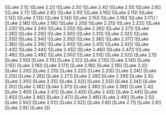 ![[Luke 2.1]]
![[Luke 2.2]]
![[Luke 2.3]]
![[Luke 2.4]]
![[Luke 2.5]]
![[Luke 2.6]]
![[Luke 2.7]]
![[Luke 2.8]]
![[Luke 2.9]]
![[Luke 2.10]]
![[Luke 2.11]]
![[Luke 2.12]]
![[Luke 2.13]]
![[Luke 2.14]]
![[Luke 2.15]]
![[Luke 2.16]]
![[Luke 2.17]]
![[Luke 2.18]]
![[Luke 2.19]]
![[Luke 2.20]]
![[Luke 2.21]]
![[Luke 2.22]]
![[Luke 2.23]]
![[Luke 2.24]]
![[Luke 2.25]]
![[Luke 2.26]]
![[Luke 2.27]]
![[Luke 2.28]]
![[Luke 2.29]]
![[Luke 2.30]]
![[Luke 2.31]]
![[Luke 2.32]]
![[Luke 2.33]]
![[Luke 2.34]]
![[Luke 2.35]]
![[Luke 2.36]]
![[Luke 2.37]]
![[Luke 2.38]]
![[Luke 2.39]]
![[Luke 2.40]]
![[Luke 2.41]]
![[Luke 2.42]]
![[Luke 2.43]]
![[Luke 2.44]]
![[Luke 2.45]]
![[Luke 2.46]]
![[Luke 2.47]]
![[Luke 2.48]]
![[Luke 2.49]]
![[Luke 2.50]]
![[Luke 2.51]]
![[Luke 2.52]]
[[Luke 2.1]]
[[Luke 2.10]]
[[Luke 2.11]]
[[Luke 2.12]]
[[Luke 2.13]]
[[Luke 2.14]]
[[Luke 2.15]]
[[Luke 2.16]]
[[Luke 2.17]]
[[Luke 2.18]]
[[Luke 2.19]]
[[Luke 2.2]]
[[Luke 2.20]]
[[Luke 2.21]]
[[Luke 2.22]]
[[Luke 2.23]]
[[Luke 2.24]]
[[Luke 2.25]]
[[Luke 2.26]]
[[Luke 2.27]]
[[Luke 2.28]]
[[Luke 2.29]]
[[Luke 2.3]]
[[Luke 2.30]]
[[Luke 2.31]]
[[Luke 2.32]]
[[Luke 2.33]]
[[Luke 2.34]]
[[Luke 2.35]]
[[Luke 2.36]]
[[Luke 2.37]]
[[Luke 2.38]]
[[Luke 2.39]]
[[Luke 2.4]]
[[Luke 2.40]]
[[Luke 2.41]]
[[Luke 2.42]]
[[Luke 2.43]]
[[Luke 2.44]]
[[Luke 2.45]]
[[Luke 2.46]]
[[Luke 2.47]]
[[Luke 2.48]]
[[Luke 2.49]]
[[Luke 2.5]]
[[Luke 2.50]]
[[Luke 2.51]]
[[Luke 2.52]]
[[Luke 2.6]]
[[Luke 2.7]]
[[Luke 2.8]]
[[Luke 2.9]]
[[Luke 2]]
